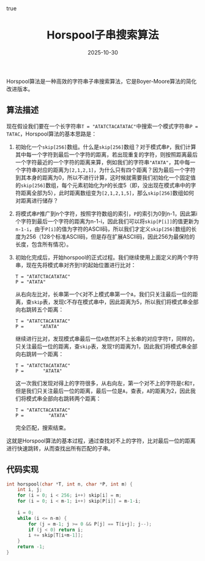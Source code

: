 ﻿---
title: "Horspool子串搜索算法"
date: 2025-10-30
tags: ["算法","字符串","子串搜索","Boyer-Moore算法","Horspool算法"]
categories: ["算法原理"]
draft: false
math: true
---

Horspool算法是一种高效的字符串子串搜索算法，它是Boyer-Moore算法的简化改进版本。

## 算法描述

现在假设我们要在一个长字符串`T = "ATATCTACATATAC"`中搜索一个模式字符串`P = TATAC`，Horspool算法的基本思路是：

1. 初始化一个`skip[256]`数组。什么是`skip[256]`数组？对于模式串`P`，我们计算其中每一个字符到最后一个字符的距离，若出现重复的字符，则按照距离最后一个字符最近的一个字符的距离来算，例如我们的字符串`"ATATA"`，其中每一个字符串对应的距离为`[2,1,2,1]`，为什么只有四个距离？因为最后一个字符到其本身的距离为0，所以不进行计算，这时候就需要我们初始化一个固定值的`skip[256]`数组，每个元素初始化为`P`的长度5（即，没出现在模式串中的字符距离全部为5），此时距离数组变为`[2,1,2,1,5]`，那么`skip[256]`数组如何对距离进行储存？

2. 将模式串`P`推广到n个字符，按照字符数组的索引，`P`的索引为0到n-1，因此第i个字符到最后一个字符的距离为n-1-i，因此我们可以将`skip[P[i]]`的值更新为`n-1-i`，由于`P[i]`的值为字符的ASCII码，所以我们才定义`skip[256]`数组的长度为256（128个标准ASCII码，但是存在扩展ASCII码，因此256为最保险的长度，包含所有情况）。

3. 初始化完成后，开始horspool的正式过程。我们继续使用上面定义的两个字符串，现在先将模式串对齐到`T`的起始位置进行比对：  
    ```
    T = "ATATCTACATATAC"
    P = "ATATA"
    ```
    从右向左比对，长串第一个`C`对不上模式串第一个`A`，我们只关注最后一位的距离，查`skip`表，发现`C`不存在模式串中，因此距离为5，所以我们将模式串全部向右跳转五个距离：
    ```
    T = "ATATCTACATATAC"
    P =      "ATATA"
    ```
    继续进行比对，发现模式串最后一位`A`依然对不上长串的对应字符`T`，同样的，只关注最后一位的距离，查`skip`表，发现`T`的距离为1，因此我们将模式串全部向右跳转一个距离：
    ```
    T = "ATATCTACATATAC"
    P =       "ATATA"
    ```
    这一次我们发现对得上的字符很多，从右向左，第一个对不上的字符是`C`和`T`，但是我们只关注最后一位的距离，最后一位是`A`，查表，`A`的距离为2，因此我们将模式串全部向右跳转两个距离：
    ```
    T = "ATATCTACATATAC"
    P =         "ATATA"
    ```
    完全匹配，搜索结束。

这就是Horspool算法的基本过程，通过查找对不上的字符，比对最后一位的距离进行快速跳转，从而查找出所有匹配的子串。

## 代码实现

```c++
int horspool(char *T, int n, char *P, int m) {
    int i, j;
    for (i = 0; i < 256; i++) skip[i] = m;
    for (i = 0; i < m-1; i++) skip[P[i]] = m-1-i;
    
    i = 0;
    while (i <= n-m) {
        for (j = m-1; j >= 0 && P[j] == T[i+j]; j--);
        if (j < 0) return i;
        i += skip[T[i+m-1]];
    }
    return -1;
}
```